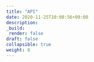 ```yaml
---
title: "API"
date: 2020-11-25T10:08:56+09:00
description:
_build:
 render: false 
draft: false
collapsible: true
weight: 8
---
```

